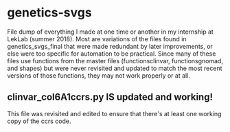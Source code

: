 # genetics-svgs
File dump of everything I made at one time or another in my internship at LekLab (summer 2018).  Most are variations of the files found in genetics_svgs_final that were made redundant by later improvements, or else were too specific for automation to be practical.  Since many of these files use functions from the master files (functionsclinvar, functionsgnomad, and shapes) but were never revisited and updated to match the most recent versions of those functions, they may not work properly or at all.

## clinvar_col6A1ccrs.py IS updated and working!
This file was revisited and edited to ensure that there's at least one working copy of the ccrs code.
